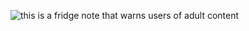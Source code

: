 ![this is a fridge note that warns users of adult content](https://raw.githubusercontent.com/publishing-bitbytebit/MUDDLE/master/PromotionalMaterials/InHouse/FridgeNotes/LunchBoxNote_NutWarning_002.png)

